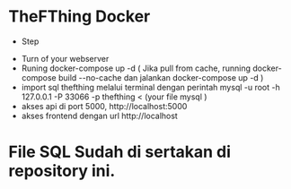 # TheFThing Docker 

* Step

- Turn of your webserver
- Runing docker-compose up -d ( Jika pull from cache, running docker-compose build --no-cache dan jalankan docker-compose up -d )
- import sql thefthing melalui terminal dengan perintah mysql -u root -h 127.0.0.1 -P 33066 -p thefthing < (your file mysql )
- akses api di port 5000, http://localhost:5000
- akses frontend dengan url http://localhost



# File SQL Sudah di sertakan di repository ini.
